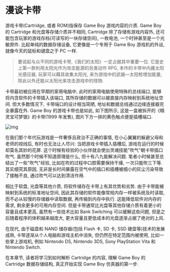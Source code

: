 # 漫谈卡带

游戏卡带(Cartridge, 或者 ROM)指保存 Game Boy 游戏内容的介质. Game Boy 的 Cartridge 和光盘等存储介质并不相同, Cartridge 除了存储有游戏内容外, 还可能包含玩家的游戏存档(可读写的一块存储空间), 一枚电池, 一个时钟甚至是一个光敏原件. 比起单纯的数据存储设备, 它更像是一个专用于 Game Boy 游戏机的外设, 就像今天的鼠标和键盘之于 PC 一样.

> 要说起与众不同的游戏卡带,《我们的太阳》一定占据其中重要一位. 它是史上第一款利用太阳光作为攻击能源的另类动作 RPG, 本作的卡带中内藏太阳光感应器, 玩家可以藉其收集太阳光, 来为游戏中的武器—太阳枪增加能量, 除此以外还能以太阳光来攻击游戏中的怪物.

卡带最初被应用在早期的家用电脑中, 此时的家用电脑使用特殊的总线端口, 能够将内含软件的卡带插入该端口, 其所存储的数据可以被直接内存映射到系统地址空间. 但大多数情况下, 卡带端口的设计相当简陋, 地址和数据总线通过边缘连接器完全暴露在外. Game Boy 的游戏卡带也是如此, 如下图所示, 这是一盒被拆开的《精灵宝可梦银》的卡带(1999 年发售), 图片下方一排的黄色触点便是插槽端口.

![img](/img/gameboy/cartridge/about_cartridge/cartridge.png)

在我们那个年代玩游戏是一件奢侈且政治不正确的事情, 在小心翼翼的躲避父母和老师的视线后, 有时也无法让人尽兴: 当把游戏卡带插入插槽后, 游戏在运行的时候却莫名其妙的花屏. 这个时候有经验的小伙伴就会使出灵魂技能"吹气"朝卡带插口吹气. 虽然那个时候不知道原理是什么, 但十有八九能解决问题. 笔者小时候甚至总结出了一些"吹气"经验, 比如在吹的过程中口腔需要保持干燥, 一次只能吹三下等. 其实细究其原因, 无非是长时间暴露在空气中的插口和插槽被细小的灰尘污染导致了接触不良, 通过吹气可以达到清洁作用.

相比于软盘, 光盘等其他介质, 将软件储存在卡带上有其优势和劣势. 由于卡带能被映射到系统的标准地址空间, 因此其存储的软件能像常规内存一样被系统及时读取, 而不必从较慢的存储器中读取数据, 再传输到内存中执行. 这能降低软件对内存的需求, 剩余更多的可用内存空间. 但是卡带通常比光盘等其他存储介质有着更小的容量且成本更高, 虽然有一些技术比如 Bank Switching 可以缓解这些问题, 但是之后随着程序的体积越来越庞大, 更大容量且更低成本的光盘逐渐占据了绝对的上风.

在现代, 由于磁盘和 NAND 储存器(包括 Flash 卡, SD 卡, SSD 硬盘等)技术的发展成熟, 卡带逐渐从个人电脑和游戏主机中消失, 但仍然在特定范围内被使用, 比如一些掌上游戏机, 例如 Nintendo DS, Nintendo 3DS, Sony PlayStation Vita 和 Nintendo Switch.

在本章节, 读者将学习到如何解析 Cartridge 的内容, 理解 Game Boy 的 Cartridge 数据存储结构, 真正开始实现 Game Boy 仿真器的第一步.
